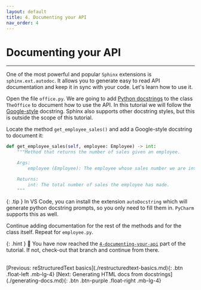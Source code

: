 ```yaml
---
layout: default
title: 4. Documenting your API
nav_order: 4
---
```


# Documenting your API

---

One of the most powerful and popular `Sphinx` extensions is `sphinx.ext.autodoc`. It allows you to
generate easy to read API documentation and keep it in sync with your code. Let's learn how to use
it.

Open the file `office.py`. We are going to add
[Python docstrings](https://peps.python.org/pep-0257/) to the class `TheOffice` to document how to
use the API. In this tutorial we will follow the
[Google-style](https://sphinxcontrib-napoleon.readthedocs.io/en/latest/example_google.html)
docstring. Sphinx also supports other docstring styles, but this is outside the scope of this
tutorial.

Locate the method `get_employee_sales()` and add a Google-style docstring to document it:

```py
def get_employee_sales(self, employee: Employee) -> int:
    """Method that returns the number of sales given an employee.

    Args:
        employee (Employee): The employee whose sales number we are interested in.

    Returns:
        int: The total number of sales the employee has made.
    """
```

{: .tip }
In VS Code, you can install the extension `autoDocstring` which will generate python
docstring prompts, so you only need to fill them in. `PyCharm` supports this as well.

Continue adding documentation for the rest of the methods and for the class itself. Repeat for
`employee.py`.

{: .hint }
🙌 You have now reached the
[`4-documenting-your-api`](https://github.com/aelsayed95/the-office/tree/4-documenting-your-api)
part of the tutorial. If not, check-out that branch and continue from there.

<br />
[Previous: reStructuredText basics](./restructuredtext-basics.md){: .btn .float-left .mb-lg-4}
[Next: Generating HTML docs from docstrings](./generating-docs.md){: .btn .btn-purple .float-right .mb-lg-4}
<br />
